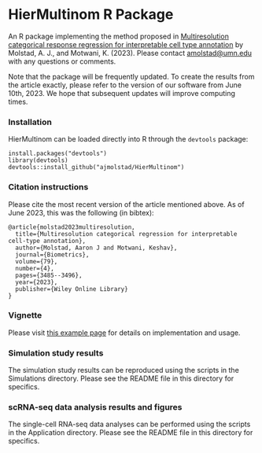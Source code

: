 # HierMultinom R Package
An R package implementing the method proposed in [Multiresolution categorical response regression for interpretable cell type annotation](https://arxiv.org/abs/2208.13857) by Molstad, A. J., and Motwani, K. (2023). Please contact amolstad@umn.edu with any questions or comments. 

Note that the package will be frequently updated. To create the results from the article exactly, please refer to the version of our software from June 10th, 2023. We hope that subsequent updates will improve computing times. 

### Installation
HierMultinom can be loaded directly into R through the `devtools` package:
```{r}
install.packages("devtools")
library(devtools)
devtools::install_github("ajmolstad/HierMultinom")
```
### Citation instructions
Please cite the most recent version of the article mentioned above. As of June 2023, this was the following (in bibtex): 
```
@article{molstad2023multiresolution,
  title={Multiresolution categorical regression for interpretable cell-type annotation},
  author={Molstad, Aaron J and Motwani, Keshav},
  journal={Biometrics},
  volume={79},
  number={4},
  pages={3485--3496},
  year={2023},
  publisher={Wiley Online Library}
}
```
### Vignette
Please visit [this example page](https://ajmolstad.github.io/docs/HierMultinomExample.html) for details on implementation and usage. 

### Simulation study results
The simulation study results can be reproduced using the scripts in the Simulations directory. Please see the README file in this directory for specifics. 

### scRNA-seq data analysis results and figures
The single-cell RNA-seq data analyses can be performed using the scripts in the Application directory. Please see the README file in this directory for specifics. 
